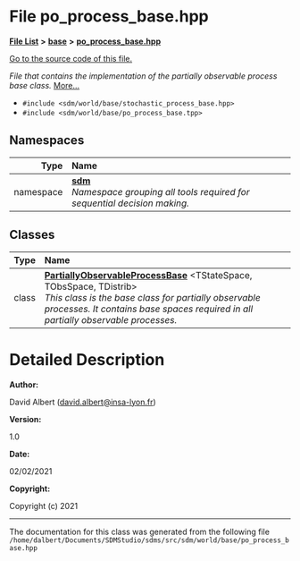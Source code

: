 
<NavBar active_item_id="2"/>

# File po\_process\_base.hpp


[**File List**](files.md) **>** [**base**](dir_f82058e37a1f60b84f8487517c6ff983.md) **>** [**po\_process\_base.hpp**](po__process__base_8hpp.md)

[Go to the source code of this file.](po__process__base_8hpp_source.md)

_File that contains the implementation of the partially observable process base class._ [More...](#detailed-description)

* `#include <sdm/world/base/stochastic_process_base.hpp>`
* `#include <sdm/world/base/po_process_base.tpp>`









## Namespaces

| Type | Name |
| ---: | :--- |
| namespace | [**sdm**](namespacesdm.md) <br>_Namespace grouping all tools required for sequential decision making._  |

## Classes

| Type | Name |
| ---: | :--- |
| class | [**PartiallyObservableProcessBase**](classsdm_1_1PartiallyObservableProcessBase.md) &lt;TStateSpace, TObsSpace, TDistrib&gt;<br>_This class is the base class for partially observable processes. It contains base spaces required in all partially observable processes._  |













# Detailed Description




**Author:**

David Albert ([david.albert@insa-lyon.fr](mailto:david.albert@insa-lyon.fr)) 




**Version:**

1.0 




**Date:**

02/02/2021




**Copyright:**

Copyright (c) 2021 




    

------------------------------
The documentation for this class was generated from the following file `/home/dalbert/Documents/SDMStudio/sdms/src/sdm/world/base/po_process_base.hpp`